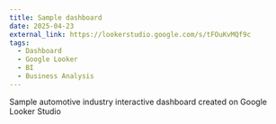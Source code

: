 ```yaml
---
title: Sample dashboard
date: 2025-04-23
external_link: https://lookerstudio.google.com/s/tFOuKvMQf9c
tags:
  - Dashboard
  - Google Looker
  - BI
  - Business Analysis
---
```


Sample automotive industry interactive dashboard created on Google Looker Studio

<!--more-->

